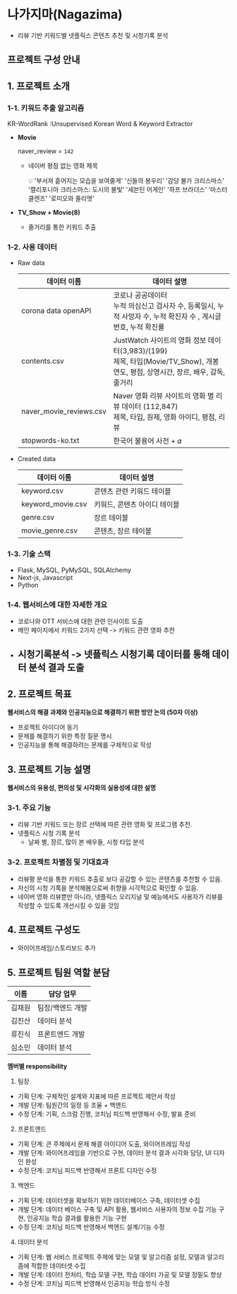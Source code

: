 # 나가지마(Nagazima)

- 리뷰 기반 키워드별 넷플릭스 콘텐츠 추천 및 시청기록 분석


## 프로젝트 구성 안내

## 1. 프로젝트 소개

### 1-1. 키워드 추출 알고리즘

KR-WordRank :Unsupervised Korean Word & Keyword Extractor



- **Movie**

  naver_review = `142`

  - 네이버 평점 없는 영화 제목

    <aside> 💡 '부서져 흩어지는 모습을 보여줄게' '신들의 봉우리' '감당 불가 크리스마스' '캘리포니아 크리스마스: 도시의 불빛' '세븐틴 어게인' '하프 브라더스' '마스터 클렌즈' '로미오와 줄리엣’</aside>

- **TV_Show + Movie(8)**
  - 줄거리를 통한 키워드 추출

### 1-2. 사용 데이터

- Raw data

  | 데이터 이름             | 데이터 설명                                                  |
  | ----------------------- | ------------------------------------------------------------ |
  | corona data openAPI     | 코로나 공공데이터<br />누적 의심신고 검사자 수, 등록일시, 누적 사망자 수, 누적 확진자 수 , 게시글 번호, 누적 확진률 |
  | contents.csv            | JustWatch 사이트의 영화 정보 데이터(3,983)/(199)<br />제목, 타입(Movie/TV_Show), 개봉 연도, 평점, 상영시간, 장르, 배우, 감독, 줄거리 |
  | naver_movie_reviews.csv | Naver 영화 리뷰 사이트의 영화 별 리뷰 데이터 (112,847)<br />제목, 타입, 원제, 영화 아이디, 평점, 리뷰 |
  | stopwords-ko.txt        | 한국어 불용어 사전 + 𝛼                                       |

  

- Created data

  | 데이터 이름       | 데이터 설명                  |
  | ----------------- | ---------------------------- |
  | keyword.csv       | 콘텐츠 관련 키워드 테이블    |
  | keyword_movie.csv | 키워드, 콘텐츠 아이디 테이블 |
  | genre.csv         | 장르 테이블                  |
  | movie_genre.csv   | 콘텐츠, 장르 테이블          |

  

  

### 1-3. 기술 스택

- Flask, MySQL, PyMySQL, SQLAlchemy
- Next-js, Javascript
- Python





### 1-4. 웹서비스에 대한 자세한 개요

- 코로나와 OTT 서비스에 대한 관련 인사이트 도출
- 메인 페이지에서 키워드 2가지 선택 -> 키워드 관련 영화 추천 
- 시청기록분석 -> 넷플릭스 시청기록 데이터를 통해 데이터 분석 결과 도출
  - 

## 2. 프로젝트 목표

**웹서비스의 해결 과제와 인공지능으로 해결하기 위한 방안 논의 (50자 이상)**

  - 프로젝트 아이디어 동기
  - 문제를 해결하기 위한 특정 질문 명시
  - 인공지능을 통해 해결하려는 문제를 구체적으로 작성

## 3. 프로젝트 기능 설명

**웹서비스의 유용성, 편의성 및 시각화의 실용성에 대한 설명**

### 3-1. 주요 기능

- 리뷰 기반 키워드 또는 장르 선택에 따른 관련 영화 및 프로그램 추천.
- 넷플릭스 시청 기록 분석
  - 날짜 별, 장르, 많이 본 배우들, 시청 타입 분석

### 3-2. 프로젝트 차별점 및 기대효과

- 리뷰평 분석을 통한 키워드 추출로 보다 공감할 수 있는 콘텐츠를 추천할 수 있음.
- 자신의 시청 기록을 분석해봄으로써 취향을 시각적으로 확인할 수 있음.
- 네이버 영화 리뷰뿐만 아니라, 넷플릭스 오리지널 및 예능에서도 사용자가 리뷰를 작성할 수 있도록 개선시킬 수 있을 것임

## 4. 프로젝트 구성도

  - 와이어프레임/스토리보드 추가

## 5. 프로젝트 팀원 역할 분담

| 이름   | 담당 업무        |
| ------ | ---------------- |
| 김채원 | 팀장/백엔드 개발 |
| 김진산 | 데이터 분석      |
| 류진식 | 프론트엔드 개발  |
| 심소민 | 데이터 분석      |

**멤버별 responsibility**

1. 팀장

- 기획 단계: 구체적인 설계와 지표에 따른 프로젝트 제안서 작성
- 개발 단계: 팀원간의 일정 등 조율 + 백엔드
- 수정 단계: 기획, 스크럼 진행, 코치님 피드백 반영해서 수정, 발표 준비

2. 프론트엔드

- 기획 단계: 큰 주제에서 문제 해결 아이디어 도출, 와이어프레임 작성
- 개발 단계: 와이어프레임을 기반으로 구현, 데이터 분석 결과 시각화 담당, UI 디자인 완성
- 수정 단계: 코치님 피드백 반영해서 프론트 디자인 수정

3. 백엔드

- 기획 단계: 데이터셋을 확보하기 위한 데이터베이스 구축, 데이터셋 수집
- 개발 단계: 데이터 베이스 구축 및 API 활용, 웹서비스 사용자의 정보 수집 기능 구현, 인공지능 학습 결과를 활용한 기능 구현
- 수정 단계: 코치님 피드백 반영해서 백엔드 설계/기능 수정

4. 데이터 분석

- 기획 단계: 웹 서비스 프로젝트 주제에 맞는 모델 및 알고리즘 설정, 모델과 알고리즘에 적합한 데이터셋 수집
- 개발 단계: 데이터 전처리, 학습 모델 구현, 학습 데이터 가공 및 모델 정밀도 향상
- 수정 단계: 코치님 피드백 반영해서 인공지능 학습 방식 수정


